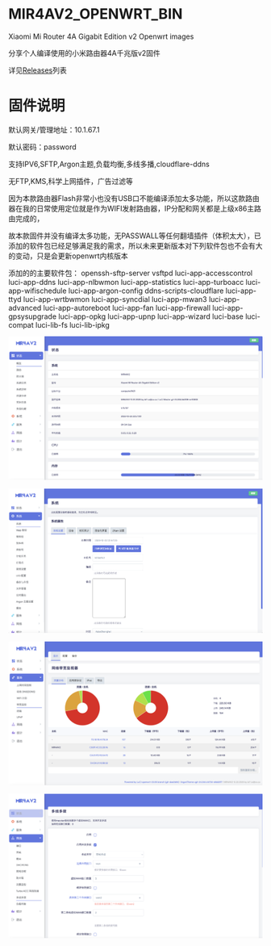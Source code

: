 # MIR4AV2_OPENWRT_BIN
Xiaomi Mi Router 4A Gigabit Edition v2 Openwrt images

分享个人编译使用的小米路由器4A千兆版v2固件

详见[Releases](https://github.com/roccocx/MIR4AV2_OPENWRT_BIN/releases)列表

# 固件说明
默认网关/管理地址：10.1.67.1

默认密码：password

支持IPV6,SFTP,Argon主题,负载均衡,多线多播,cloudflare-ddns

无FTP,KMS,科学上网插件，广告过滤等

因为本款路由器Flash非常小也没有USB口不能编译添加太多功能，所以这款路由器在我的日常使用定位就是作为WIFI发射路由器，IP分配和网关都是上级x86主路由完成的，

故本款固件并没有编译太多功能，无PASSWALL等任何翻墙插件（体积太大），已添加的软件包已经足够满足我的需求，所以未来更新版本对下列软件包也不会有大的变动，只是会更新openwrt内核版本

添加的的主要软件包：
openssh-sftp-server vsftpd luci-app-accesscontrol luci-app-ddns luci-app-nlbwmon luci-app-statistics luci-app-turboacc luci-app-wifischedule luci-app-argon-config ddns-scripts-cloudflare luci-app-ttyd luci-app-wrtbwmon luci-app-syncdial luci-app-mwan3 luci-app-advanced luci-app-autoreboot luci-app-fan luci-app-firewall luci-app-gpsysupgrade luci-app-opkg luci-app-upnp luci-app-wizard luci-base luci-compat luci-lib-fs luci-lib-ipkg

![Image text](https://raw.githubusercontent.com/roccocx/MIR4AV2_OPENWRT_BIN/main/img/1.png)

![Image text](https://raw.githubusercontent.com/roccocx/MIR4AV2_OPENWRT_BIN/main/img/2.png)

![Image text](https://raw.githubusercontent.com/roccocx/MIR4AV2_OPENWRT_BIN/main/img/3.png)

![Image text](https://raw.githubusercontent.com/roccocx/MIR4AV2_OPENWRT_BIN/main/img/4.png)
